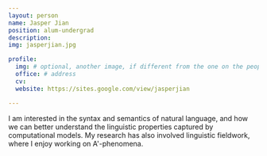 ```yaml
---
layout: person
name: Jasper Jian
position: alum-undergrad
description:
img: jasperjian.jpg

profile:
  img: # optional, another image, if different from the one on the people page
  office: # address
  cv:
  website: https://sites.google.com/view/jasperjian

---
```


I am interested in the syntax and semantics of natural language, and how we can better understand the linguistic properties captured by computational models. My research has also involved linguistic fieldwork, where I enjoy working on A'-phenomena.